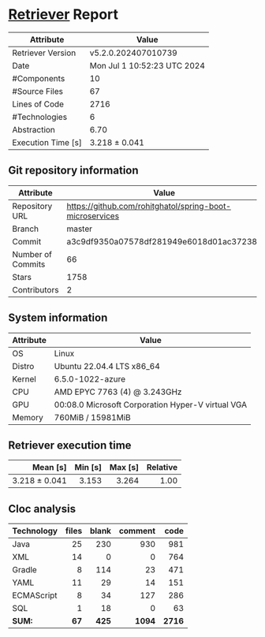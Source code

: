 # [Retriever](https://github.com/PalladioSimulator/Palladio-ReverseEngineering-Retriever) Report
| Attribute          | Value |
| ------------------ | ----- |
| Retriever Version  | v5.2.0.202407010739 |
| Date               | Mon Jul  1 10:52:23 UTC 2024 |
| #Components        | 10 |
| #Source Files      | 67 |
| Lines of Code      | 2716 |
| #Technologies      | 6 |
| Abstraction        | 6.70 |
| Execution Time [s] | 3.218 ± 0.041  |

## Git repository information
|      Attribute    | Value |
| ----------------- | ----- |
| Repository URL    | https://github.com/rohitghatol/spring-boot-microservices |
| Branch            | master |
| Commit            | a3c9df9350a07578df281949e6018d01ac37238e |
| Number of Commits | 66 |
| Stars             | 1758 |
| Contributors      | 2 |


## System information
| Attribute | Value |
| --------- | ----- |
| OS | Linux  |
| Distro | Ubuntu 22.04.4 LTS x86_64  |
| Kernel | 6.5.0-1022-azure  |
| CPU | AMD EPYC 7763 (4) @ 3.243GHz  |
| GPU | 00:08.0 Microsoft Corporation Hyper-V virtual VGA  |
| Memory | 760MiB / 15981MiB  |

## Retriever execution time
| Mean [s] | Min [s] | Max [s] | Relative |
|---:|---:|---:|---:|
| 3.218 ± 0.041 | 3.153 | 3.264 | 1.00 |

## Cloc analysis

<!-- github.com/AlDanial/cloc v 1.90  T=0.26 s (357.9 files/s, 20397.6 lines/s) -->

|Technology|files|blank|comment|code|
|:-------|-------:|-------:|-------:|-------:|
|Java|25|230|930|981|
|XML|14|0|0|764|
|Gradle|8|114|23|471|
|YAML|11|29|14|151|
|ECMAScript|8|34|127|286|
|SQL|1|18|0|63|
|**SUM:**|**67**|**425**|**1094**|**2716**|
